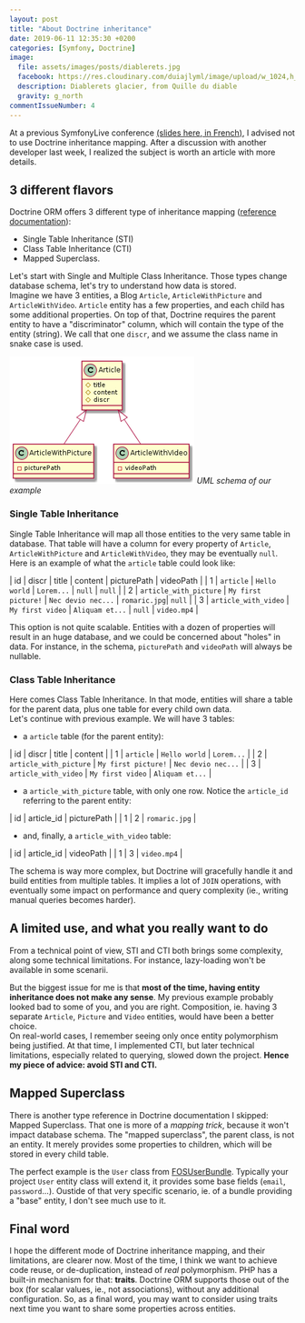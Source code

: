 ```yaml
---
layout: post
title: "About Doctrine inheritance"
date: 2019-06-11 12:35:30 +0200
categories: [Symfony, Doctrine]
image:
  file: assets/images/posts/diablerets.jpg
  facebook: https://res.cloudinary.com/duiajlyml/image/upload/w_1024,h_535,c_lfill,g_north/githubio/assets/images/posts/diablerets.jpg
  description: Diablerets glacier, from Quille du diable
  gravity: g_north
commentIssueNumber: 4
---
```


At a previous SymfonyLive conference [(slides here, in French)](https://speakerdeck.com/romaricdrigon/doctrine-en-dehors-des-sentiers-battus-7020e5ed-33a1-4f1d-9bf1-ea9062bdf5ed), I advised not to use Doctrine inheritance mapping. After a discussion with another developer last week, I realized the subject is worth an article with more details.

<!-- more -->


## 3 different flavors

Doctrine ORM offers 3 different type of inheritance mapping ([reference documentation](https://www.doctrine-project.org/projects/doctrine-orm/en/2.6/reference/inheritance-mapping.html)):
 - Single Table Inheritance (STI)
 - Class Table Inheritance (CTI)
 - Mapped Superclass.

Let's start with Single and Multiple Class Inheritance. Those types change database schema, let's try to understand how data is stored.  
Imagine we have 3 entities, a Blog `Article`, `ArticleWithPicture` and `ArticleWithVideo`. `Article` entity has a few properties, and each child has some additional properties.
On top of that, Doctrine requires the parent entity to have a "discriminator" column, which will contain the type of the entity (string). We call that one `discr`, and we assume the class name in snake case is used.  

<!-- PlantUML schema:
  @startuml

  Article <|-- ArticleWithPicture
  Article <|-- ArticleWithVideo

  class Article {
    #title
    #content
    #discr
  }

  class ArticleWithPicture {
    -picturePath
  }

  class ArticleWithVideo {
    -videoPath
  }

  @enduml
-->

![UML schema](/assets/images/content/doctrine-inheritance-uml.png)
*UML schema of our example*

### Single Table Inheritance

Single Table Inheritance will map all those entities to the very same table in database. That table will have a column for every property of `Article`, `ArticleWithPicture` and `ArticleWithVideo`, they may be eventually `null`.  
Here is an example of what the `article` table could look like:

| id | discr | title | content | picturePath | videoPath |
| 1 | `article` | `Hello world` | `Lorem...` | `null` | `null` |
| 2 | `article_with_picture` | `My first picture!` | `Nec devio nec...` | `romaric.jpg`| `null` |
| 3 | `article_with_video` | `My first video` | `Aliquam et...` | `null` | `video.mp4` |

This option is not quite scalable. Entities with a dozen of properties will result in an huge database, and we could be concerned about "holes" in data. For instance, in the schema, `picturePath` and `videoPath` will always be nullable.


### Class Table Inheritance

Here comes Class Table Inheritance. In that mode, entities will share a table for the parent data, plus one table for every child own data.  
Let's continue with previous example. We will have 3 tables:

- a `article` table (for the parent entity):

| id | discr | title | content |
| 1 | `article` | `Hello world` | `Lorem...` |
| 2 | `article_with_picture` | `My first picture!` | `Nec devio nec...` |
| 3 | `article_with_video` | `My first video` | `Aliquam et...` |

- a `article_with_picture` table, with only one row. Notice the `article_id` referring to the parent entity:

| id | article_id | picturePath |
| 1 | 2 | `romaric.jpg` |

- and, finally, a `article_with_video` table:

| id | article_id | videoPath |
| 1 | 3 | `video.mp4` |

The schema is way more complex, but Doctrine will gracefully handle it and build entities from multiple tables. It implies a lot of `JOIN` operations, with eventually some impact on performance and query complexity (ie., writing manual queries becomes harder).


## A limited use, and what you really want to do

From a technical point of view, STI and CTI both brings some complexity,  along some technical limitations. For instance, lazy-loading won't be available in some scenarii.

But the biggest issue for me is that **most of the time, having entity inheritance does not make any sense**. My previous example probably looked bad to some of you, and you are right. Composition, ie. having 3 separate `Article`, `Picture` and `Video` entities, would have been a better choice.  
On real-world cases, I remember seeing only once entity polymorphism being justified. At that time, I implemented CTI, but later technical limitations, especially related to querying, slowed down the project.
**Hence my piece of advice: avoid STI and CTI.**


## Mapped Superclass

There is another type reference in Doctrine documentation I skipped: Mapped Superclass.
That one is more of a _mapping trick_, because it won't impact database schema. The "mapped superclass", the parent class, is not an entity. It merely provides some properties to children, which will be stored in every child table.

The perfect example is the `User` class from [FOSUserBundle](https://github.com/FriendsOfSymfony/FOSUserBundle/blob/master/Resources/config/doctrine-mapping/User.orm.xml). Typically your project `User` entity class will extend it, it provides some base fields (`email`, `password`...).
Oustide of that very specific scenario, ie. of a bundle providing a "base" entity, I don't see much use to it.


## Final word

I hope the different mode of Doctrine inheritance mapping, and their limitations, are clearer now. Most of the time, I think we want to achieve code reuse, or de-duplication, instead of _real_ polymorphism. PHP has a built-in mechanism for that: **traits**. Doctrine ORM supports those out of the box (for scalar values, ie., not associations), without any additional configuration. So, as a final word, you may want to consider using traits next time you want to share some properties across entities.
